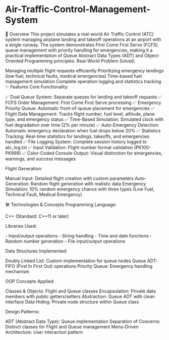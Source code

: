# Air-Traffic-Control-Management-System
🎯 Overview
This project simulates a real-world Air Traffic Control (ATC) system managing airplane landing and takeoff operations at an airport with a single runway. The system demonstrates First Come First Serve (FCFS) queue management with priority handling for emergencies, making it a practical implementation of Queue Abstract Data Types (ADT) and Object-Oriented Programming principles.
Real-World Problem Solved:

Managing multiple flight requests efficiently
Prioritizing emergency landings (low fuel, technical faults, medical emergencies)
Time-based fuel management simulation
Complete operation logging and statistics tracking
✨ Features
Core Functionality:

✅ Dual Queue System: Separate queues for landing and takeoff requests
✅ FCFS Order Management: First Come First Serve processing
✅ Emergency Priority Queue: Automatic front-of-queue placement for emergencies
✅ Flight Data Management: Tracks flight number, fuel level, altitude, plane type, and emergency status
✅ Time-Based Simulation: Simulated clock with fuel degradation over time (2% per minute)
✅ Auto-Emergency Detection: Automatic emergency declaration when fuel drops below 20%
✅ Statistics Tracking: Real-time statistics for landings, takeoffs, and emergencies handled
✅ File Logging System: Complete session history logged to atc_log.txt
✅ Input Validation: Flight number format validation (PK100-PK999)
✅ Color-Coded Console Output: Visual distinction for emergencies, warnings, and success messages

Flight Generation:

Manual Input: Detailed flight creation with custom parameters
Auto-Generation: Random flight generation with realistic data
Emergency Simulation: 10% random emergency chance with three types (Low Fuel, Technical Fault, Medical Emergency)


🛠️ Technologies & Concepts
Programming Language:

C++ (Standard: C++11 or later)

Libraries Used:

<iostream> - Input/output operations
<string> - String handling
<ctime> - Time and date functions
<cstdlib> - Random number generation
<fstream> - File input/output operations

Data Structures Implemented:

Doubly Linked List: Custom implementation for queue nodes
Queue ADT: FIFO (First In First Out) operations
Priority Queue: Emergency handling mechanism

OOP Concepts Applied:

Classes & Objects: Flight and Queue classes
Encapsulation: Private data members with public getters/setters
Abstraction: Queue ADT with clean interface
Data Hiding: Private node structure within Queue class

Design Patterns:

ADT (Abstract Data Type): Queue implementation
Separation of Concerns: Distinct classes for Flight and Queue management
Menu-Driven Architecture: User interaction pattern
